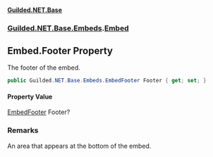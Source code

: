 #### [Guilded.NET.Base](Guilded_NET_Base.md 'Guilded.NET.Base')
### [Guilded.NET.Base.Embeds](Guilded_NET_Base.md#Guilded_NET_Base_Embeds 'Guilded.NET.Base.Embeds').[Embed](Embed.md 'Guilded.NET.Base.Embeds.Embed')
## Embed.Footer Property
The footer of the embed.  
```csharp
public Guilded.NET.Base.Embeds.EmbedFooter Footer { get; set; }
```
#### Property Value
[EmbedFooter](EmbedFooter.md 'Guilded.NET.Base.Embeds.EmbedFooter')
Footer?
### Remarks
An area that appears at the bottom of the embed.  
